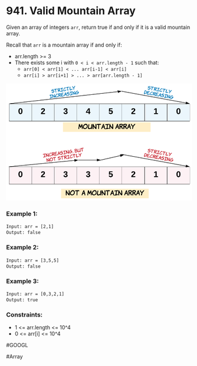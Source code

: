 # 941. Valid Mountain Array

Given an array of integers `arr`, return true if and only if it is a valid mountain array.

Recall that `arr` is a mountain array if and only if:

- arr.length >= 3
- There exists some i with `0 < i < arr.length - 1` such that:
  - `arr[0] < arr[1] < ... arr[i-1] < arr[i]`
  - `arr[i] > arr[i+1] > ... > arr[arr.length - 1]`

![hint](./hint_valid_mountain_array.png)

### Example 1:

```
Input: arr = [2,1]
Output: false
```

### Example 2:

```
Input: arr = [3,5,5]
Output: false
```

### Example 3:

```
Input: arr = [0,3,2,1]
Output: true
```

### Constraints:

- 1 <= arr.length <= 10^4
- 0 <= arr[i] <= 10^4

#GOOGL

#Array
